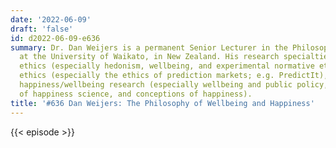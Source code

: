 ```yaml
---
date: '2022-06-09'
draft: 'false'
id: d2022-06-09-e636
summary: Dr. Dan Weijers is a permanent Senior Lecturer in the Philosophy Programme
  at the University of Waikato, in New Zealand. His research specialties include normative
  ethics (especially hedonism, wellbeing, and experimental normative ethics), applied
  ethics (especially the ethics of prediction markets; e.g. PredictIt), and interdisciplinary
  happiness/wellbeing research (especially wellbeing and public policy, philosophy
  of happiness science, and conceptions of happiness).
title: '#636 Dan Weijers: The Philosophy of Wellbeing and Happiness'
---
```

{{< episode >}}
